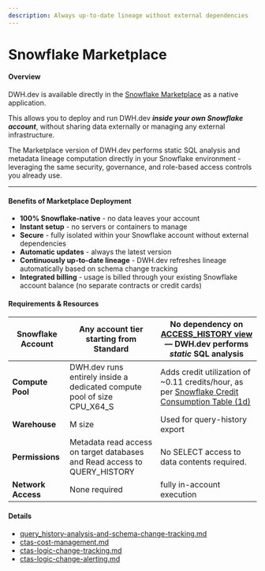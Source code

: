 ```yaml
---
description: Always up-to-date lineage without external dependencies
---
```


# Snowflake Marketplace

#### Overview

DWH.dev is available directly in the [Snowflake Marketplace](https://app.snowflake.com/marketplace/listing/GZTSZ1Y553M/dwh-dev-inc-dwh-dev-lineage) as a native application.

This allows you to deploy and run DWH.dev _**inside your own Snowflake account**_, without sharing data externally or managing any external infrastructure.

The Marketplace version of DWH.dev performs static SQL analysis and metadata lineage computation directly in your Snowflake environment - leveraging the same security, governance, and role-based access controls you already use.

***

#### Benefits of Marketplace Deployment

* **100% Snowflake-native** - no data leaves your account
* **Instant setup** - no servers or containers to manage
* **Secure** - fully isolated within your Snowflake account without external dependencies
* **Automatic updates** - always the latest version
* **Continuously up-to-date lineage** - DWH.dev refreshes lineage automatically based on schema change tracking
* **Integrated billing** - usage is billed through your existing Snowflake account balance (no separate contracts or credit cards)

#### Requirements & Resources

| **Snowflake Account** | Any account tier starting from Standard                                    | No dependency on [ACCESS\_HISTORY view](https://docs.snowflake.com/en/sql-reference/account-usage/access_history) — DWH.dev performs _static_ SQL analysis         |
| --------------------- | -------------------------------------------------------------------------- | ------------------------------------------------------------------------------------------------------------------------------------------------------------------ |
| **Compute Pool**      | DWH.dev runs entirely inside a dedicated compute pool of size CPU\_X64\_S  | Adds credit utilization of \~0.11 credits/hour, as per [Snowflake Credit Consumption Table (1d)](https://www.snowflake.com/legal-files/CreditConsumptionTable.pdf) |
| **Warehouse**         | M size                                                                     | Used for query-history export                                                                                                                                      |
| **Permissions**       | Metadata read access on target databases and Read access to QUERY\_HISTORY | No SELECT access to data contents required.                                                                                                                        |
| **Network Access**    | None required                                                              | fully in-account execution                                                                                                                                         |

#### Details

* [query\_history-analysis-and-schema-change-tracking.md](query_history-analysis-and-schema-change-tracking.md "mention")
* [ctas-cost-management.md](ctas-cost-management.md "mention")
* [ctas-logic-change-tracking.md](ctas-logic-change-tracking.md "mention")
* [ctas-logic-change-alerting.md](ctas-logic-change-alerting.md "mention")





